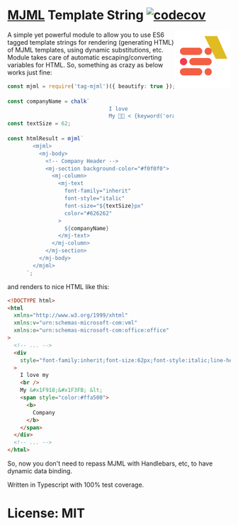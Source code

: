 # [MJML](https://mjml.io/) Template String [![codecov](https://codecov.io/gh/tinovyatkin/tag-mjml/branch/master/graph/badge.svg)](https://codecov.io/gh/tinovyatkin/tag-mjml)

<img src="https://raw.githubusercontent.com/tinovyatkin/tag-mjml/master/.github/logo/icon.png" alt="MJML Tag" align="right">

A simple yet powerful module to allow you to use ES6 tagged template strings for rendering (generating HTML) of MJML templates, using dynamic substitutions, etc.
Module takes care of automatic escaping/converting variables for HTML.
So, something as crazy as below works just fine:

```ts
const mjml = require('tag-mjml')({ beautify: true });

const companyName = chalk`
                                I love
                                My 🤘🏻 < {keyword('orange').bold Company}`;
const textSize = 62;

const htmlResult = mjml`
        <mjml>
          <mj-body>
            <!-- Company Header -->
            <mj-section background-color="#f0f0f0">
              <mj-column>
                <mj-text
                  font-family="inherit"
                  font-style="italic"
                  font-size="${textSize}px"
                  color="#626262"
                >
                  ${companyName}
                </mj-text>
              </mj-column>
            </mj-section>
          </mj-body>
        </mjml>
      `;
```

and renders to nice HTML like this:

```html
<!DOCTYPE html>
<html
  xmlns="http://www.w3.org/1999/xhtml"
  xmlns:v="urn:schemas-microsoft-com:vml"
  xmlns:o="urn:schemas-microsoft-com:office:office"
>
  <!-- ... -->
  <div
    style="font-family:inherit;font-size:62px;font-style:italic;line-height:1;text-align:left;color:#626262;"
  >
    I love my
    <br />
    My &#x1F918;&#x1F3FB; &lt;
    <span style="color:#ffa500">
      <b>
        Company
      </b>
    </span>
  </div>
  <!-- ... -->
</html>
```

So, now you don't need to repass MJML with Handlebars, etc, to have dynamic data binding.

Written in Typescript with 100% test coverage.

# License: MIT
